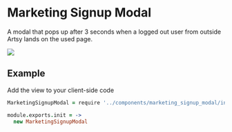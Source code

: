 # Marketing Signup Modal

A modal that pops up after 3 seconds when a logged out user from outside Artsy lands on the used page.

![](https://cloud.githubusercontent.com/assets/1022172/20072470/8735dfe4-a4f6-11e6-9364-6e05c42bf304.jpg)

## Example

Add the view to your client-side code

````coffeescript
MarketingSignupModal = require '../components/marketing_signup_modal/index.coffee'

module.exports.init = ->
  new MarketingSignupModal
````
